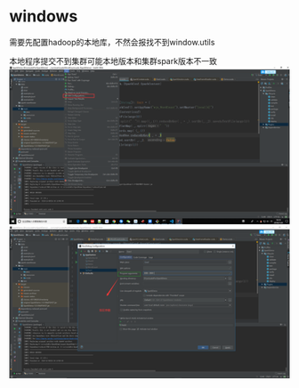 # windows
需要先配置hadoop的本地库，不然会报找不到window.utils

本地程序提交不到集群可能本地版本和集群spark版本不一致
![image](/Images/BigData/apache/spark/%E6%9C%AC%E5%9C%B0%E6%B7%BB%E5%8A%A0%E5%8F%82%E6%95%B01.png)
![image](/Images/BigData/apache/spark/%E6%9C%AC%E5%9C%B0%E6%B7%BB%E5%8A%A0%E5%8F%82%E6%95%B02.png)